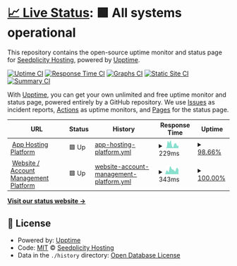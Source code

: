 # [📈 Live Status](https://status.seedpli.city): <!--live status--> **🟩 All systems operational**

This repository contains the open-source uptime monitor and status page for [Seedplicity Hosting](https://seedpli.city), powered by [Upptime](https://github.com/upptime/upptime).

[![Uptime CI](https://github.com/seedplicity/upptime/workflows/Uptime%20CI/badge.svg)](https://github.com/seedplicity/upptime/actions?query=workflow%3A%22Uptime+CI%22)
[![Response Time CI](https://github.com/seedplicity/upptime/workflows/Response%20Time%20CI/badge.svg)](https://github.com/seedplicity/upptime/actions?query=workflow%3A%22Response+Time+CI%22)
[![Graphs CI](https://github.com/seedplicity/upptime/workflows/Graphs%20CI/badge.svg)](https://github.com/seedplicity/upptime/actions?query=workflow%3A%22Graphs+CI%22)
[![Static Site CI](https://github.com/seedplicity/upptime/workflows/Static%20Site%20CI/badge.svg)](https://github.com/seedplicity/upptime/actions?query=workflow%3A%22Static+Site+CI%22)
[![Summary CI](https://github.com/seedplicity/upptime/workflows/Summary%20CI/badge.svg)](https://github.com/seedplicity/upptime/actions?query=workflow%3A%22Summary+CI%22)

With [Upptime](https://upptime.js.org), you can get your own unlimited and free uptime monitor and status page, powered entirely by a GitHub repository. We use [Issues](https://github.com/seedplicity/upptime/issues) as incident reports, [Actions](https://github.com/seedplicity/upptime/actions) as uptime monitors, and [Pages](https://status.seedpli.city) for the status page.

<!--start: status pages-->
<!-- This summary is generated by Upptime (https://github.com/upptime/upptime) -->
<!-- Do not edit this manually, your changes will be overwritten -->
<!-- prettier-ignore -->
| URL | Status | History | Response Time | Uptime |
| --- | ------ | ------- | ------------- | ------ |
| <img alt="" src="https://icons.duckduckgo.com/ip3/speed.seedpli.city.ico" height="13"> [App Hosting Platform](https://speed.seedpli.city) | 🟩 Up | [app-hosting-platform.yml](https://github.com/seedplicity/upptime/commits/HEAD/history/app-hosting-platform.yml) | <details><summary><img alt="Response time graph" src="./graphs/app-hosting-platform/response-time-week.png" height="20"> 229ms</summary><br><a href="https://status.seedpli.city/history/app-hosting-platform"><img alt="Response time 243" src="https://img.shields.io/endpoint?url=https%3A%2F%2Fraw.githubusercontent.com%2Fseedplicity%2Fupptime%2FHEAD%2Fapi%2Fapp-hosting-platform%2Fresponse-time.json"></a><br><a href="https://status.seedpli.city/history/app-hosting-platform"><img alt="24-hour response time 185" src="https://img.shields.io/endpoint?url=https%3A%2F%2Fraw.githubusercontent.com%2Fseedplicity%2Fupptime%2FHEAD%2Fapi%2Fapp-hosting-platform%2Fresponse-time-day.json"></a><br><a href="https://status.seedpli.city/history/app-hosting-platform"><img alt="7-day response time 229" src="https://img.shields.io/endpoint?url=https%3A%2F%2Fraw.githubusercontent.com%2Fseedplicity%2Fupptime%2FHEAD%2Fapi%2Fapp-hosting-platform%2Fresponse-time-week.json"></a><br><a href="https://status.seedpli.city/history/app-hosting-platform"><img alt="30-day response time 243" src="https://img.shields.io/endpoint?url=https%3A%2F%2Fraw.githubusercontent.com%2Fseedplicity%2Fupptime%2FHEAD%2Fapi%2Fapp-hosting-platform%2Fresponse-time-month.json"></a><br><a href="https://status.seedpli.city/history/app-hosting-platform"><img alt="1-year response time 243" src="https://img.shields.io/endpoint?url=https%3A%2F%2Fraw.githubusercontent.com%2Fseedplicity%2Fupptime%2FHEAD%2Fapi%2Fapp-hosting-platform%2Fresponse-time-year.json"></a></details> | <details><summary><a href="https://status.seedpli.city/history/app-hosting-platform">98.66%</a></summary><a href="https://status.seedpli.city/history/app-hosting-platform"><img alt="All-time uptime 97.25%" src="https://img.shields.io/endpoint?url=https%3A%2F%2Fraw.githubusercontent.com%2Fseedplicity%2Fupptime%2FHEAD%2Fapi%2Fapp-hosting-platform%2Fuptime.json"></a><br><a href="https://status.seedpli.city/history/app-hosting-platform"><img alt="24-hour uptime 100.00%" src="https://img.shields.io/endpoint?url=https%3A%2F%2Fraw.githubusercontent.com%2Fseedplicity%2Fupptime%2FHEAD%2Fapi%2Fapp-hosting-platform%2Fuptime-day.json"></a><br><a href="https://status.seedpli.city/history/app-hosting-platform"><img alt="7-day uptime 98.66%" src="https://img.shields.io/endpoint?url=https%3A%2F%2Fraw.githubusercontent.com%2Fseedplicity%2Fupptime%2FHEAD%2Fapi%2Fapp-hosting-platform%2Fuptime-week.json"></a><br><a href="https://status.seedpli.city/history/app-hosting-platform"><img alt="30-day uptime 97.25%" src="https://img.shields.io/endpoint?url=https%3A%2F%2Fraw.githubusercontent.com%2Fseedplicity%2Fupptime%2FHEAD%2Fapi%2Fapp-hosting-platform%2Fuptime-month.json"></a><br><a href="https://status.seedpli.city/history/app-hosting-platform"><img alt="1-year uptime 97.25%" src="https://img.shields.io/endpoint?url=https%3A%2F%2Fraw.githubusercontent.com%2Fseedplicity%2Fupptime%2FHEAD%2Fapi%2Fapp-hosting-platform%2Fuptime-year.json"></a></details>
| <img alt="" src="https://icons.duckduckgo.com/ip3/seedpli.city.ico" height="13"> [Website / Account Management Platform](https://seedpli.city) | 🟩 Up | [website-account-management-platform.yml](https://github.com/seedplicity/upptime/commits/HEAD/history/website-account-management-platform.yml) | <details><summary><img alt="Response time graph" src="./graphs/website-account-management-platform/response-time-week.png" height="20"> 343ms</summary><br><a href="https://status.seedpli.city/history/website-account-management-platform"><img alt="Response time 309" src="https://img.shields.io/endpoint?url=https%3A%2F%2Fraw.githubusercontent.com%2Fseedplicity%2Fupptime%2FHEAD%2Fapi%2Fwebsite-account-management-platform%2Fresponse-time.json"></a><br><a href="https://status.seedpli.city/history/website-account-management-platform"><img alt="24-hour response time 338" src="https://img.shields.io/endpoint?url=https%3A%2F%2Fraw.githubusercontent.com%2Fseedplicity%2Fupptime%2FHEAD%2Fapi%2Fwebsite-account-management-platform%2Fresponse-time-day.json"></a><br><a href="https://status.seedpli.city/history/website-account-management-platform"><img alt="7-day response time 343" src="https://img.shields.io/endpoint?url=https%3A%2F%2Fraw.githubusercontent.com%2Fseedplicity%2Fupptime%2FHEAD%2Fapi%2Fwebsite-account-management-platform%2Fresponse-time-week.json"></a><br><a href="https://status.seedpli.city/history/website-account-management-platform"><img alt="30-day response time 309" src="https://img.shields.io/endpoint?url=https%3A%2F%2Fraw.githubusercontent.com%2Fseedplicity%2Fupptime%2FHEAD%2Fapi%2Fwebsite-account-management-platform%2Fresponse-time-month.json"></a><br><a href="https://status.seedpli.city/history/website-account-management-platform"><img alt="1-year response time 309" src="https://img.shields.io/endpoint?url=https%3A%2F%2Fraw.githubusercontent.com%2Fseedplicity%2Fupptime%2FHEAD%2Fapi%2Fwebsite-account-management-platform%2Fresponse-time-year.json"></a></details> | <details><summary><a href="https://status.seedpli.city/history/website-account-management-platform">100.00%</a></summary><a href="https://status.seedpli.city/history/website-account-management-platform"><img alt="All-time uptime 100.00%" src="https://img.shields.io/endpoint?url=https%3A%2F%2Fraw.githubusercontent.com%2Fseedplicity%2Fupptime%2FHEAD%2Fapi%2Fwebsite-account-management-platform%2Fuptime.json"></a><br><a href="https://status.seedpli.city/history/website-account-management-platform"><img alt="24-hour uptime 100.00%" src="https://img.shields.io/endpoint?url=https%3A%2F%2Fraw.githubusercontent.com%2Fseedplicity%2Fupptime%2FHEAD%2Fapi%2Fwebsite-account-management-platform%2Fuptime-day.json"></a><br><a href="https://status.seedpli.city/history/website-account-management-platform"><img alt="7-day uptime 100.00%" src="https://img.shields.io/endpoint?url=https%3A%2F%2Fraw.githubusercontent.com%2Fseedplicity%2Fupptime%2FHEAD%2Fapi%2Fwebsite-account-management-platform%2Fuptime-week.json"></a><br><a href="https://status.seedpli.city/history/website-account-management-platform"><img alt="30-day uptime 100.00%" src="https://img.shields.io/endpoint?url=https%3A%2F%2Fraw.githubusercontent.com%2Fseedplicity%2Fupptime%2FHEAD%2Fapi%2Fwebsite-account-management-platform%2Fuptime-month.json"></a><br><a href="https://status.seedpli.city/history/website-account-management-platform"><img alt="1-year uptime 100.00%" src="https://img.shields.io/endpoint?url=https%3A%2F%2Fraw.githubusercontent.com%2Fseedplicity%2Fupptime%2FHEAD%2Fapi%2Fwebsite-account-management-platform%2Fuptime-year.json"></a></details>

<!--end: status pages-->

[**Visit our status website →**](https://status.seedpli.city)

## 📄 License

- Powered by: [Upptime](https://github.com/upptime/upptime)
- Code: [MIT](./LICENSE) © [Seedplicity Hosting](https://seedpli.city)
- Data in the `./history` directory: [Open Database License](https://opendatacommons.org/licenses/odbl/1-0/)
